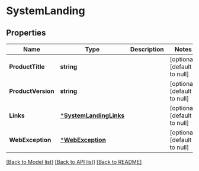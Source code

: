 # SystemLanding

## Properties
Name | Type | Description | Notes
------------ | ------------- | ------------- | -------------
**ProductTitle** | **string** |  | [optional] [default to null]
**ProductVersion** | **string** |  | [optional] [default to null]
**Links** | [***SystemLandingLinks**](SystemLandingLinks.md) |  | [optional] [default to null]
**WebException** | [***WebException**](WebException.md) |  | [optional] [default to null]

[[Back to Model list]](../README.md#documentation-for-models) [[Back to API list]](../README.md#documentation-for-api-endpoints) [[Back to README]](../README.md)


